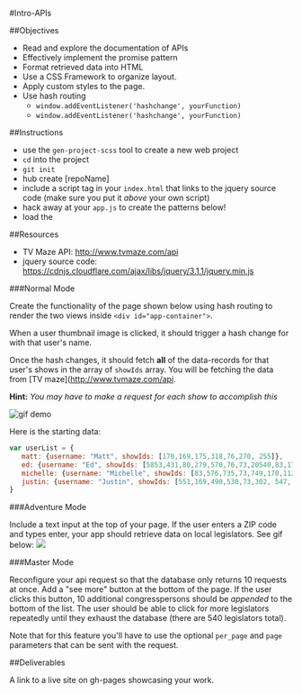 #Intro-APIs

##Objectives

  * Read and explore the documentation of APIs
  * Effectively implement the promise pattern
  * Format retrieved data into HTML
  * Use a CSS Framework to organize layout.
  * Apply custom styles to the page.
  * Use hash routing
    - `window.addEventListener('hashchange', yourFunction)`
    - `window.addEventListener('hashchange', yourFunction)`

##Instructions

* use the `gen-project-scss` tool to create a new web project
* `cd` into the project
* `git init`
* hub create [repoName]
* include a script tag in your `index.html` that links to the jquery source code (make sure you put it *above* your own script)
* hack away at your `app.js` to create the patterns below!
* load the

##Resources

 * TV Maze API: http://www.tvmaze.com/api
 * jquery source code: https://cdnjs.cloudflare.com/ajax/libs/jquery/3.1.1/jquery.min.js




###Normal Mode

Create the functionality of the page shown below using hash routing to render the two views inside `<div id="app-container">`.

When a user thumbnail image is clicked, it should trigger a hash change for with that user's name.

Once the hash changes, it should fetch **all** of the data-records for that user's shows in the array of `showIds` array. You will be fetching the data from [TV maze](http://www.tvmaze.com/api.

**Hint:** *You may have to make a request for each show to accomplish this*

![gif demo](./netflix-ui-assignment-demo.gif)


Here is the starting data:
```js
var userList = {
   matt: {username: "Matt", showIds: [170,169,175,318,76,270, 255]},
   ed: {username: "Ed", showIds: [5853,431,80,279,570,76,73,20540,83,17119]},
   michelle: {username: "Michelle", showIds: [83,576,735,73,749,170,112,80]},
   justin: {username: "Justin", showIds: [551,169,490,530,73,302, 547, 532]},
}
```



###Adventure Mode

Include a text input at the top of your page. If the user enters a ZIP code and types enter, your app should retrieve data on local legislators. See gif below: ![](./adventure_mode.gif)


###Master Mode

Reconfigure your api request so that the database only returns 10 requests at once. Add a "see more" button at the bottom of the page. If the user clicks this button, 10 additional congresspersons should be *appended* to the bottom of the list. The user should be able to click for more legislators repeatedly until they exhaust the database (there are 540 legislators total).

Note that for this feature you'll have to use the optional `per_page` and `page` parameters that can be sent with the request.

##Deliverables

A link to a live site on gh-pages showcasing your work.
